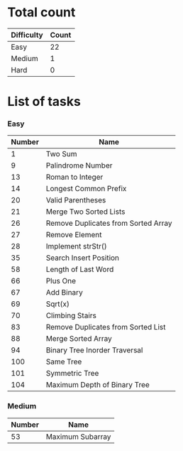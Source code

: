 # Total count
|Difficulty|Count|
|---|---|
|Easy|22|
|Medium|1|
|Hard|0|


# List of tasks

### Easy

|Number|Name|
|---|---|
|1|Two Sum|
|9|Palindrome Number|
|13|Roman to Integer|
|14|Longest Common Prefix|
|20|Valid Parentheses|
|21|Merge Two Sorted Lists|
|26|Remove Duplicates from Sorted Array|
|27|Remove Element|
|28|Implement strStr()|
|35|Search Insert Position|
|58|Length of Last Word|
|66|Plus One|
|67|Add Binary|
|69|Sqrt(x)|
|70|Climbing Stairs|
|83|Remove Duplicates from Sorted List|
|88|Merge Sorted Array|
|94|Binary Tree Inorder Traversal|
|100|Same Tree|
|101|Symmetric Tree|
|104|Maximum Depth of Binary Tree|

### Medium

|Number|Name|
|---|---|
|53|Maximum Subarray|
